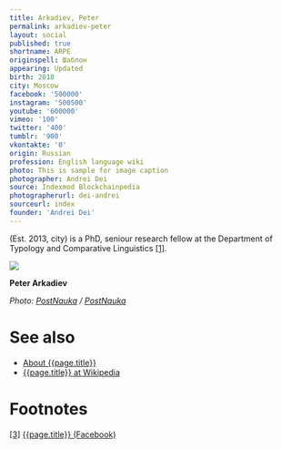 ```yaml
---
title: Arkadiev, Peter
permalink: arkadiev-peter
layout: social
published: true
shortname: ARPE
originspell: Шаблон
appearing: Updated
birth: 2018
city: Moscow
facebook: '500000'
instagram: '500500'
youtube: '600000'
vimeo: '100'
twitter: '400'
tumblr: '900'
vkontakte: '0'
origin: Russian
profession: English language wiki
photo: This is sample for image caption
photographer: Andrei Dei
source: Indexmod Blockchainpedia
photographerurl: dei-andrei
sourceurl: index
founder: 'Andrei Dei'
---
```


(Est. 2013, city) is a PhD, seniour research fellow at the Department of Typology and Comparative Linguistics <span id="a1">[\[1\]](#f1)</span>.

![](/encyclopedia/images/{{page.permalink}}.jpg)

**Peter Arkadiev**

*Photo: [PostNauka](index) / [PostNauka](index)*


# See also

+ [About {{page.title}}](index)
+ [{{page.title}} at Wikipedia](index)

# Footnotes

[[3]](#a3) <span id="f3"></span> [{{page.title}} (Facebook)](index)
